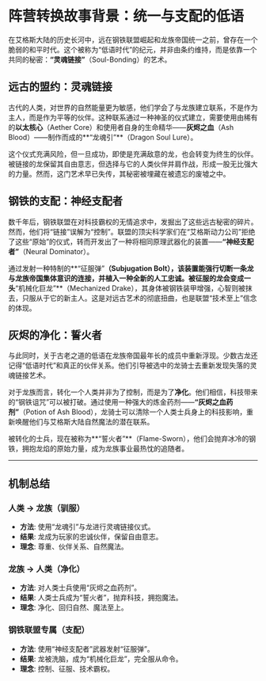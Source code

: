 # 阵营转换故事背景：统一与支配的低语

在艾格斯大陆的历史长河中，远在钢铁联盟崛起和龙族帝国统一之前，曾存在一个脆弱的和平时代。这个被称为“低语时代”的纪元，并非由条约维持，而是依靠一个共同的秘密：**“灵魂链接”**（Soul-Bonding）的艺术。

## 远古的盟约：灵魂链接

古代的人类，对世界的自然能量更为敏感，他们学会了与龙族建立联系，不是作为主人，而是作为平等的伙伴。这种联系通过一种神圣的仪式建立，需要使用由稀有的**以太核心**（Aether Core）和使用者自身的生命精华——**灰烬之血**（Ash Blood）——制作而成的**“龙魂引”**（Dragon Soul Lure）。

这个仪式充满风险，但一旦成功，即使是充满敌意的龙，也会转变为终生的伙伴。被链接的龙保留其自由意志，但选择与它的人类伙伴并肩作战，形成一股无比强大的力量。然而，这门艺术早已失传，其秘密被埋藏在被遗忘的废墟之中。

## 钢铁的支配：神经支配者

数千年后，钢铁联盟在对科技霸权的无情追求中，发掘出了这些远古秘密的碎片。然而，他们将“链接”误解为“控制”。联盟的顶尖科学家们在“艾格斯动力公司”拒绝了这些“原始”的仪式，转而开发出了一种将相同原理武器化的装置——**“神经支配者”**（Neural Dominator）。

通过发射一种特制的**“征服弹”**（Subjugation Bolt），该装置能强行切断一条龙与龙族帝国集体意识的连接，并植入一种全新的人工忠诚。被征服的龙会变成一头**“机械化巨龙”**（Mechanized Drake），其身体被钢铁装甲增强，心智则被抹去，只服从于它的新主人。这是对远古艺术的彻底扭曲，也是联盟“技术至上”信念的体现。

## 灰烬的净化：誓火者

与此同时，关于古老之道的低语在龙族帝国最年长的成员中重新浮现。少数古龙还记得“低语时代”和真正的伙伴关系。他们引导被选中的龙骑士去重新发现失落的灵魂链接艺术。

对于龙族而言，转化一个人类并非为了控制，而是为了**净化**。他们相信，科技带来的“钢铁诅咒”可以被打破。通过使用一种强大的炼金药剂——**“灰烬之血药剂”**（Potion of Ash Blood），龙骑士可以清除一个人类士兵身上的科技影响，重新唤醒他们与艾格斯大陆自然魔法的潜在联系。

被转化的士兵，现在被称为**“誓火者”**（Flame-Sworn），他们会抛弃冰冷的钢铁，拥抱龙焰的原始力量，成为龙族事业最热忱的追随者。

---

## 机制总结

### 人类 → 龙族（驯服）
- **方法**: 使用“龙魂引”与龙进行灵魂链接仪式。
- **结果**: 龙成为玩家的忠诚伙伴，保留自由意志。
- **理念**: 尊重、伙伴关系、自然魔法。

### 龙族 → 人类（净化）
- **方法**: 对人类士兵使用“灰烬之血药剂”。
- **结果**: 人类士兵成为“誓火者”，抛弃科技，拥抱魔法。
- **理念**: 净化、回归自然、魔法至上。

### 钢铁联盟专属（支配）
- **方法**: 使用“神经支配者”武器发射“征服弹”。
- **结果**: 龙被洗脑，成为“机械化巨龙”，完全服从命令。
- **理念**: 控制、征服、技术霸权。

